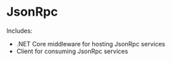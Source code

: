 # JsonRpc
Includes:
* .NET Core middleware for hosting JsonRpc services
* Client for consuming JsonRpc services
